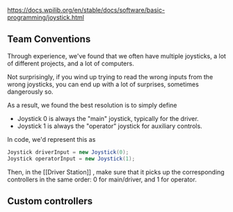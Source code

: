 

https://docs.wpilib.org/en/stable/docs/software/basic-programming/joystick.html 


## Team Conventions

Through experience, we've found that we often have multiple joysticks, a lot of different projects, and a lot of computers. 

Not surprisingly, if you wind up trying to read the wrong inputs from the wrong joysticks, you can end up with a lot of surprises, sometimes dangerously so. 

As a result, we found the best resolution is to simply define 
- Joystick 0 is always the "main" joystick, typically for the driver. 
- Joystick 1 is always the "operator" joystick for auxiliary controls. 

In code, we'd represent this as 
```java
Joystick driverInput = new Joystick(0);
Joystick operatorInput = new Joystick(1);
```

Then, in the [[Driver Station]] , make sure that it picks up the corresponding controllers in the same order: 0 for main/driver, and 1 for operator. 

## Custom controllers